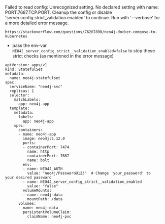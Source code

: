 Failed to read config: Unrecognized setting. No declared setting with name: PORT.7687.TCP.PORT. Cleanup the config or disable 'server.config.strict_validation.enabled' to continue. Run with '--verbose' for a more detailed error message.
```
https://stackoverflow.com/questions/76207890/neo4j-docker-compose-to-kubernetes
```
* pass the env-var `NEO4J_server_config_strict__validation_enabled=false` to stop these strict checks (as mentioned in the error message)
```
apiVersion: apps/v1
kind: StatefulSet
metadata:
  name: neo4j-statefulset
spec:
  serviceName: "neo4j-svc"
  replicas: 1
  selector:
    matchLabels:
      app: neo4j-app
  template:
    metadata:
      labels:
        app: neo4j-app
    spec:
      containers:
      - name: neo4j-app
        image: neo4j:5.12.0
        ports:
        - containerPort: 7474
          name: http
        - containerPort: 7687
          name: bolt
        env:
        - name: NEO4J_AUTH
          value: "neo4j/Password@123"  # Change 'your_password' to your desired password
        - name: NEO4J_server_config_strict__validation_enabled
          value: "false"
        volumeMounts:
        - name: neo4j-data
          mountPath: /data
      volumes:
      - name: neo4j-data
        persistentVolumeClaim:
          claimName: neo4j-pvc

```
